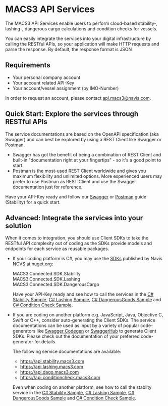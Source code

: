 # MACS3 API Services

The MACS3 API Services enable users to perform cloud-based stability-, lashing-, dangerous cargo calculations and condition checks for vessels.

You can easily integrate the services into your digital infrastructure by calling the RESTful APIs, so your application will make HTTP requests and parse the response. By default, the response format is JSON

## Requirements

* Your personal company account
* Your account related API-Key
* Your account/vessel assignment (by IMO-Number)

In order to request an account, please contact [api.macs3@navis.com](mailto:api.macs3@navis.com).

## Quick Start: Explore the services through RESTful APIs

The service documentations are based on the OpenAPI specification (aka Swagger) and can best be explored by using a REST Client like Swagger or Postman.

* Swagger has got the benefit of being a combination of REST Client and built-in "documentation right at your fingertips" - so it's a good point to start.
* Postman is the most-used REST Client worldwide and gives you maximum flexibility and unlimited options. More experienced users may prefer to use Postman as REST Client and use the Swagger documentation just for reference.

Have your API-Key ready and follow our [Swagger](swagger.md) or [Postman](postman.md) guide (Stability) for a quick start.

## Advanced: Integrate the services into your solution

When it comes to integration, you should use Client SDKs to take the RESTful API complexity out of coding as the SDKs provide models and endpoints for each service as reusable packages. 
 
* If your coding platform is C#, you may use the [SDKs](https://www.nuget.org/packages?q=+MACS3.Connected) published by Navis NCVS at nuget.org:  

  MACS3.Connected.SDK.Stability  
  MACS3.Connected.SDK.Lashing  
  MACS3.Connected.SDK.DangerousCargo  
  
  Have your API-Key ready and see how to call the services in the [C# Stability Sample](csharp_stability.md), [C# Lashing Sample](csharp_lashing.md), [C# DangerousGoods Sample](csharp_dago.md) and [C# Condition Check Sample](csharp_conditioncheck.md).

* If you are coding on another platform e.g. JavaScript, Java, Objective C, Swift or C++, consider auto-generating the Client SDKs. The service documentations can be used as input by a variety of popular code-generators like [Swagger Codegen](https://swagger.io/tools/swagger-codegen) or [SwaggerHub](https://swagger.io/tools/swaggerhub) to generate Client SDKs. Please check out the documentation of your preferred code-generator for details. 

  The following service documentations are available:
  * https://api.stability.macs3.com
  * https://api.lashing.macs3.com
  * https://api.dago.macs3.com
  * https://api.conditioncheck.macs3.com

  Even when coding on another platform, see how to call the stablity service in the [C# Stability Sample](csharp_stability.md), [C# Lashing Sample](csharp_lashing.md), [C# DangerousGoods Sample](csharp_dago.md) and [C# Condition Check Sample](csharp_conditioncheck.md).

